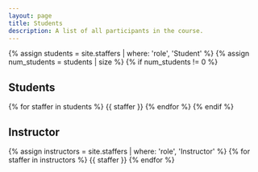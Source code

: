 ```yaml
---
layout: page
title: Students
description: A list of all participants in the course.
---
```


<!-- Staff information is stored in the `_staffers` directory and rendered according to the layout file, `_layouts/staffer.html`. -->

{% assign students = site.staffers | where: 'role', 'Student' %}
{% assign num_students = students | size %}
{% if num_students != 0 %}

## Students

{% for staffer in students %}
{{ staffer }}
{% endfor %}
{% endif %}

## Instructor

{% assign instructors = site.staffers | where: 'role', 'Instructor' %}
{% for staffer in instructors %}
{{ staffer }}
{% endfor %}
